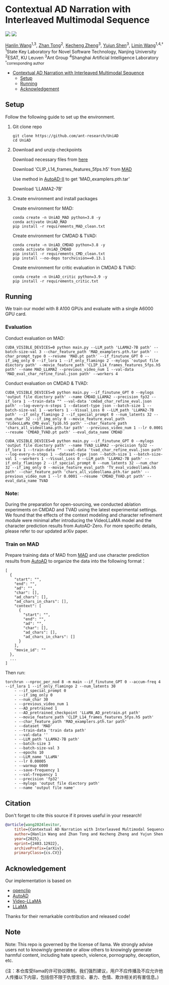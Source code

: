# Contextual AD Narration with Interleaved Multimodal Sequence
<a href="https://arxiv.org/abs/2403.12922"><img src="https://img.shields.io/badge/arXiv-2403.12922-b31b1b.svg"></a>
<a href="https://huggingface.co/hlwang06/UniAD"><img src="https://img.shields.io/badge/%F0%9F%A4%97%20Hugging%20Face-Spaces-blue)"></a>

[Hanlin Wang](https://scholar.google.com/citations?user=0uO4fzkAAAAJ&hl=zh-CN)<sup>1,3</sup>, [Zhan Tong](https://scholar.google.com/citations?user=6FsgWBMAAAAJ&hl=zh-CN)<sup>2</sup>, [Kecheng Zheng](https://zkcys001.github.io/)<sup>3</sup>, [Yujun Shen](https://shenyujun.github.io/)<sup>3</sup>, [Limin Wang](https://wanglimin.github.io/)<sup>1,4,†</sup><br>
<sup>1</sup>State Key Laboratory for Novel Software Technology, Nanjing University<br> <sup>2</sup>ESAT, KU Leuven <sup>3</sup>Ant Group <sup>4</sup>Shanghai Artificial Intelligence Laboratory <sup> <br><sup>†</sup>corresponding author

- [Contextual AD Narration with Interleaved Multimodal Sequence](#contextual-ad-narration-with-interleaved-multimodal-sequence)
  - [Setup](#setup)
  - [Running](#running)
  - [Acknowledgement](#acknowledgement)

##  Setup
Follow the following guide to set up the environment.

1. Git clone repo

    ```
    git clone https://github.com/ant-research/UniAD
    cd UniAD
    ```

2. Download and unzip checkpoints

   Download necessary files from [here](https://huggingface.co/hlwang06/UniAD)

   Download 'CLIP_L14_frames_features_5fps.h5' from [MAD](https://github.com/Soldelli/MAD)

   Use method in [AutoAD-II](https://github.com/TengdaHan/AutoAD/tree/main/autoad_ii/character_recognition) to get 'MAD_examplers.pth.tar'
   
   Download 'LLAMA2-7B'

3. Create environment and install packages

    Create environment for MAD:

    ```
    conda create -n UniAD_MAD python=3.8 -y
    conda activate UniAD_MAD
    pip install -r requirements_MAD_clean.txt
    ```

    Create environment for CMDAD & TVAD:

    ```
    conda create -n UniAD_CMDAD python=3.8 -y
    conda activate UniAD_CMDAD
    pip install -r requirements_CMD_clean.txt
    pip install --no-deps torchvision==0.13.1
    ```

    Create environment for critic evaluation in CMDAD & TVAD:

    ```
    conda create -n UniAD_critic python=3.9 -y
    pip install -r requirements_critic.txt
    ```

##  Running
We train our model with 8 A100 GPUs and evaluate with a single A6000 GPU card.

### Evaluation
Conduct evaluation on MAD:
```
CUDA_VISIBLE_DEVICES=0 python main.py --LLM_path 'LLAMA2-7B path' --batch-size-val 3 --char_feature_path 'MAD_examplers.pth.tar path' --char_prompt_type 0 --resume 'MAD.pt path' --if_finutune_GPT 0 --if_img_only 0 --if_lora 1 --if_only_flamingo 2 --mylogs 'output file diectory path' --movie_feature_path 'CLIP_L14_frames_features_5fps.h5 path' --name MAD_LLAMA2 --previous_video_num 1 --val-data 'MAD_eval_char_refine_final.json path' --workers 4
```

Conduct evaluation on CMDAD & TVAD:
```
CUDA_VISIBLE_DEVICES=0 python main.py --if_finutune_GPT 0 --mylogs 'output file diectory path' --name CMDAD_LLAMA2 --precision fp32 --if_lora 1 --train-data "" --val-data 'cmdad_char_refine_eval.json path' --log-every-n-steps 1 --dataset-type json --batch-size 1 --batch-size-val 1 --workers 1 --Visual_Loss 0 --LLM_path 'LLAMA2-7B path' --if_only_flamingo 2 --if_special_prompt 0 --num_latents 32 --num_char 32 --if_img_only 0 --movie_feature_eval_path 'VideoLLaMa_CMD_eval_fp16.h5 path' --char_feature_path 'chars_all_videollama.pth.tar path' --previous_video_num 1 --lr 0.0001 --resume 'CMDAD_TVAD.pt path' --eval_data_name CMDAD

CUDA_VISIBLE_DEVICES=0 python main.py --if_finutune_GPT 0 --mylogs 'output file diectory path' --name TVAD_LLAMA2 --precision fp32 --if_lora 1 --train-data "" --val-data 'tvad_char_refine_eval.json path' --log-every-n-steps 1 --dataset-type json --batch-size 1 --batch-size-val 1 --workers 1 --Visual_Loss 0 --LLM_path 'LLAMA2-7B path' --if_only_flamingo 2 --if_special_prompt 0 --num_latents 32 --num_char 32 --if_img_only 0 --movie_feature_eval_path 'TV_eval_videollama.h5 path' --char_feature_path 'chars_all_videollama.pth.tar path' --previous_video_num 1 --lr 0.0001 --resume 'CMDAD_TVAD.pt path' --eval_data_name TVAD
```

### Note: 
During the preparation for open-sourcing, we conducted ablation experiments on CMDAD and TVAD using the latest experimental settings. We found that the effects of the context modeling and character refinement module were minimal after introducing the VideoLLaMA model and the character prediction results from AutoAD-Zero. For more specific details, please refer to our updated arXiv paper.

### Train on MAD
Prepare training data of MAD from [MAD](https://github.com/Soldelli/MAD) and use character prediction results from [AutoAD](http://www.robots.ox.ac.uk/~htd/autoad/MAD_char_prob_dict_trainval_MV550_CBcharbank_cos_top10_cal_jul.pkl) to organize the data into the following format：

```
[
  {
    "start": "",
    "end": "",
    "ad": "",
    "char": [],
    "ad_chars": [],
    "ad_chars_in_chars": [],
    "context": [
      {
        "start": "",
        "end": "",
        "ad": "",
        "char": [],
        "ad_chars": [],
        "ad_chars_in_chars": []
      }
    ],
    "movie_id": ""
  },
  ...
]
```

Then run:
```
torchrun --nproc_per_nod 8 -m main --if_finutune_GPT 0 --accum-freq 4 --if_lora 1 --if_only_flamingo 2 --num_latents 30
    - --if_special_prompt 0
    - --if_img_only 0
    - --num_char 30
    - --previous_video_num 1
    - --AD_pretrained 1
    - --AD_pretrained_checkpoint 'LLaMA_AD_pretrain.pt path'
    - --movie_feature_path 'CLIP_L14_frames_features_5fps.h5 path'
    - --char_feature_path 'MAD_examplers.pth.tar path'
    - --dataset 'MAD'
    - --train-data 'train data path'
    - --val-data ''
    - --LLM_path 'LLAMA2-7B path'
    - --batch-size 3
    - --batch-size-val 3
    - --epochs 10
    - --LLM_name 'LLaMA'
    - --lr 0.00005
    - --warmup 6000
    - --save-frequency 1
    - --val-frequency 1
    - --precision 'fp32'
    - --mylogs 'output file diectory path'
    - --name 'output file name'
```
    

## Citation
Don't forget to cite this source if it proves useful in your research!
```bibtex
@article{wang2024levitor, 
	title={Contextual AD Narration with Interleaved Multimodal Sequence}, 
	author={Hanlin Wang and Zhan Tong and Kecheng Zheng and Yujun Shen and Limin Wang}, 
	year={2025}, 
	eprint={2403.12922}, 
	archivePrefix={arXiv}, 
	primaryClass={cs.CV}}
```

## Acknowledgement
Our implementation is based on 
- [openclip](https://github.com/mlfoundations/open_clip)
- [AutoAD](https://github.com/TengdaHan/AutoAD)
- [Video-LLaMA](https://github.com/DAMO-NLP-SG/Video-LLaMA)
- [LLaMA](https://github.com/meta-llama/llama)

Thanks for their remarkable contribution and released code!

## Note
Note: This repo is governed by the license of llama. We strongly advise users not to knowingly generate or allow others to knowingly generate harmful content, including hate speech, violence, pornography, deception, etc. 

(注：本仓库受llama的许可协议限制。我们强烈建议，用户不应传播及不应允许他人传播以下内容，包括但不限于仇恨言论、暴力、色情、欺诈相关的有害信息。)

